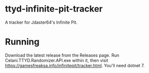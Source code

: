 # ttyd-infinite-pit-tracker
A tracker for Jdaster64's Infinite Pit.

# Running
Download the latest release from the Releases page. Run Celani.TTYD.Randomizer.API.exe within it, then visit https://gamesfreaksa.info/infinitepit/tracker.html. You'll need dotnet 7.
